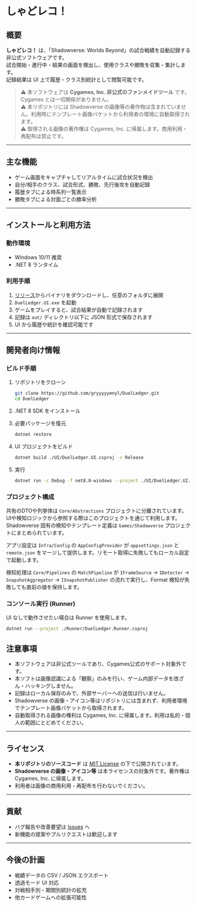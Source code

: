 # しゃどレコ！

## 概要

**しゃどレコ！** は、「Shadowverse: Worlds Beyond」の試合戦績を自動記録する非公式ソフトウェアです。  
試合開始・進行中・結果の画面を検出し、使用クラスや勝敗を収集・集計します。  
記録結果は UI 上で履歴・クラス別統計として閲覧可能です。  

> ⚠️ 本ソフトウェアは **Cygames, Inc. 非公式のファンメイドツール** です。Cygames とは一切関係がありません。  
> ⚠️ 本リポジトリには Shadowverse の画像等の著作物は含まれていません。利用時にテンプレート画像バケットから利用者の環境に自動取得されます。  
> ⚠️ 取得される画像の著作権は Cygames, Inc. に帰属します。商用利用・再配布は禁止です。  

---

## 主な機能

* ゲーム画面をキャプチャしてリアルタイムに試合状況を検出
* 自分/相手のクラス、試合形式、勝敗、先行後攻を自動記録
* 履歴タブによる時系列一覧表示
* 勝敗タブによる対面ごとの勝率分析

---

## インストールと利用方法

### 動作環境

* Windows 10/11 推奨
* .NET 8 ランタイム

### 利用手順

1. [リリース](https://github.com/gryyyyymnyl/DuelLedger/releases/tag/v1.0.0)からバイナリをダウンロードし、任意のフォルダに展開
2. `DuelLedger.UI.exe` を起動
3. ゲームをプレイすると、試合結果が自動で記録されます
4. 記録は `out/` ディレクトリ以下に JSON 形式で保存されます
5. UI から履歴や統計を確認可能です

---

## 開発者向け情報

### ビルド手順

1. リポジトリをクローン

   ```bash
   git clone https://github.com/gryyyyymnyl/DuelLedger.git
   cd DuelLedger
   ```
2. .NET 8 SDK をインストール
3. 必要パッケージを復元

   ```bash
   dotnet restore
   ```
4. UI プロジェクトをビルド

   ```bash
   dotnet build ./UI/DuelLedger.UI.csproj -c Release
   ```
5. 実行

   ```bash
   dotnet run -c Debug -f net8.0-windows --project ./UI/DuelLedger.UI.csproj
   ```

### プロジェクト構成

共有のDTOや列挙体は `Core/Abstractions` プロジェクトに分離されています。UIや検知ロジックから参照する際はこのプロジェクトを通じて利用します。
Shadowverse 固有の検知やテンプレート定義は `Games/Shadowverse` プロジェクトにまとめられています。

アプリ設定は `Infra/Config` の `AppConfigProvider` が `appsettings.json` と `remote.json` をマージして提供します。リモート取得に失敗してもローカル設定で起動します。

検知処理は `Core/Pipelines` の `MatchPipeline` が `IFrameSource` → `IDetector` → `SnapshotAggregator` → `ISnapshotPublisher` の流れで実行し、Format 検知が失敗しても直前の値を保持します。

### コンソール実行 (Runner)

UI なしで動作させたい場合は Runner を使用します。

```bash
dotnet run --project ./Runner/DuelLedger.Runner.csproj
```

## 注意事項

* 本ソフトウェアは非公式ツールであり、Cygames公式のサポート対象外です。
* 本ソフトは画像認識による「観察」のみを行い、ゲーム内部データを改ざん・ハッキングしません。
* 記録はローカル保存のみで、外部サーバーへの送信は行いません。
* Shadowverse の画像・アイコン等はリポジトリには含まれず、利用者環境でテンプレート画像バケットから取得されます。
* 自動取得される画像の権利は Cygames, Inc. に帰属します。利用は私的・個人の範囲にとどめてください。

---

## ライセンス

* **本リポジトリのソースコード** は [MIT License](./LICENSE) の下で公開されています。
* **Shadowverse の画像・アイコン等** は本ライセンスの対象外です。著作権は Cygames, Inc. に帰属します。
* 利用者は画像の商用利用・再配布を行わないでください。

---

## 貢献

* バグ報告や改善要望は [Issues](https://github.com/gryyyyymnyl/DuelLedger/issues) へ
* 新機能の提案やプルリクエストは歓迎します

---

## 今後の計画
* 戦績データの CSV / JSON エクスポート
* 透過モード UI 対応
* 対戦相手別・期間別統計の拡充
* 他カードゲームへの拡張可能性
